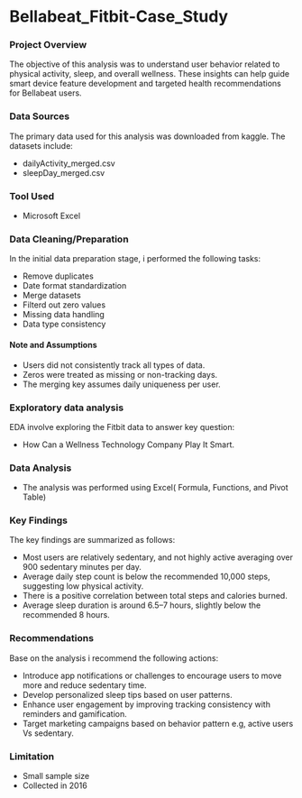 # Bellabeat_Fitbit-Case_Study

### Project Overview
 The objective of this analysis was to understand user behavior related to physical activity, sleep, and overall wellness. These insights can help guide smart device feature development and targeted health recommendations for Bellabeat users.


### Data Sources
The primary data used for this analysis was downloaded from kaggle. The datasets include:
- dailyActivity_merged.csv
- sleepDay_merged.csv

### Tool Used
- Microsoft Excel

### Data Cleaning/Preparation
In the initial data preparation stage, i performed the following tasks:
- Remove duplicates
- Date format standardization
- Merge datasets
- Filterd out zero values
- Missing data handling
- Data type consistency
####  Note and Assumptions
- Users did not consistently track all types of data.
- Zeros were treated as missing or non-tracking days.
- The merging key assumes daily uniqueness per user.

### Exploratory data analysis
EDA involve exploring the Fitbit data to answer key question:
- How Can a Wellness Technology Company Play It Smart.

### Data Analysis
- The analysis was performed using Excel( Formula, Functions, and Pivot Table)

### Key Findings
The key findings are summarized as follows:
- Most users are relatively sedentary, and not highly active averaging over 900 sedentary minutes per day.
- Average daily step count is below the recommended 10,000 steps, suggesting low physical activity.
- There is a positive correlation between total steps and calories burned.
- Average sleep duration is around 6.5–7 hours, slightly below the recommended 8 hours.
  
### Recommendations
Base on the analysis i recommend the following actions:
- Introduce app notifications or challenges to encourage users to move more and reduce sedentary time.
- Develop personalized sleep tips based on user patterns.
- Enhance user engagement by improving tracking consistency with reminders and gamification.
- Target marketing campaigns based on behavior pattern e.g, active users Vs sedentary. 

### Limitation
- Small sample size
- Collected in 2016



 




